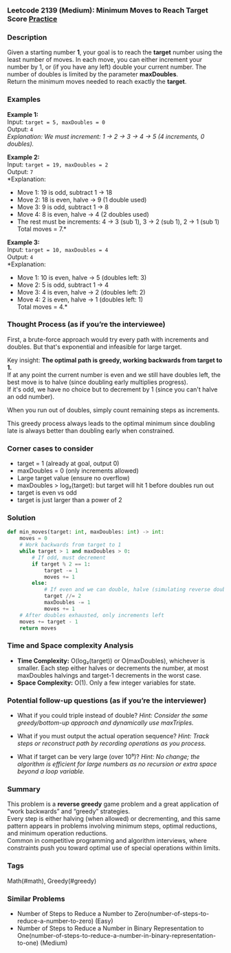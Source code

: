 ### Leetcode 2139 (Medium): Minimum Moves to Reach Target Score [Practice](https://leetcode.com/problems/minimum-moves-to-reach-target-score)

### Description  
Given a starting number **1**, your goal is to reach the **target** number using the least number of moves. In each move, you can either increment your number by 1, or (if you have any left) double your current number. The number of doubles is limited by the parameter **maxDoubles**.  
Return the minimum moves needed to reach exactly the **target**.

### Examples  

**Example 1:**  
Input: `target = 5, maxDoubles = 0`  
Output: `4`  
*Explanation: We must increment: 1 → 2 → 3 → 4 → 5 (4 increments, 0 doubles).*

**Example 2:**  
Input: `target = 19, maxDoubles = 2`  
Output: `7`  
*Explanation:  
- Move 1: 19 is odd, subtract 1 → 18  
- Move 2: 18 is even, halve → 9 (1 double used)  
- Move 3: 9 is odd, subtract 1 → 8  
- Move 4: 8 is even, halve → 4 (2 doubles used)  
- The rest must be increments: 4 → 3 (sub 1), 3 → 2 (sub 1), 2 → 1 (sub 1)  
Total moves = 7.*

**Example 3:**  
Input: `target = 10, maxDoubles = 4`  
Output: `4`  
*Explanation:  
- Move 1: 10 is even, halve → 5 (doubles left: 3)  
- Move 2: 5 is odd, subtract 1 → 4  
- Move 3: 4 is even, halve → 2 (doubles left: 2)  
- Move 4: 2 is even, halve → 1 (doubles left: 1)  
Total moves = 4.*

### Thought Process (as if you’re the interviewee)  
First, a brute-force approach would try every path with increments and doubles. But that's exponential and infeasible for large target.

Key insight: **The optimal path is greedy, working backwards from target to 1.**  
If at any point the current number is even and we still have doubles left, the best move is to halve (since doubling early multiplies progress).  
If it's odd, we have no choice but to decrement by 1 (since you can't halve an odd number).

When you run out of doubles, simply count remaining steps as increments.

This greedy process always leads to the optimal minimum since doubling late is always better than doubling early when constrained.

### Corner cases to consider  
- target = 1 (already at goal, output 0)
- maxDoubles = 0 (only increments allowed)
- Large target value (ensure no overflow)
- maxDoubles > log₂(target): but target will hit 1 before doubles run out
- target is even vs odd
- target is just larger than a power of 2

### Solution

```python
def min_moves(target: int, maxDoubles: int) -> int:
    moves = 0
    # Work backwards from target to 1
    while target > 1 and maxDoubles > 0:
        # If odd, must decrement
        if target % 2 == 1:
            target -= 1
            moves += 1
        else:
            # If even and we can double, halve (simulating reverse double)
            target //= 2
            maxDoubles -= 1
            moves += 1
    # After doubles exhausted, only increments left
    moves += target - 1
    return moves
```

### Time and Space complexity Analysis  

- **Time Complexity:** O(log₂(target)) or O(maxDoubles), whichever is smaller. Each step either halves or decrements the number, at most maxDoubles halvings and target-1 decrements in the worst case.
- **Space Complexity:** O(1). Only a few integer variables for state.

### Potential follow-up questions (as if you’re the interviewer)  

- What if you could triple instead of double?
  *Hint: Consider the same greedy/bottom-up approach and dynamically use maxTriples.*

- What if you must output the actual operation sequence?
  *Hint: Track steps or reconstruct path by recording operations as you process.*

- What if target can be very large (over 10⁹)?
  *Hint: No change; the algorithm is efficient for large numbers as no recursion or extra space beyond a loop variable.*

### Summary
This problem is a **reverse greedy** game problem and a great application of “work backwards” and “greedy” strategies.  
Every step is either halving (when allowed) or decrementing, and this same pattern appears in problems involving minimum steps, optimal reductions, and minimum operation reductions.  
Common in competitive programming and algorithm interviews, where constraints push you toward optimal use of special operations within limits.

### Tags
Math(#math), Greedy(#greedy)

### Similar Problems
- Number of Steps to Reduce a Number to Zero(number-of-steps-to-reduce-a-number-to-zero) (Easy)
- Number of Steps to Reduce a Number in Binary Representation to One(number-of-steps-to-reduce-a-number-in-binary-representation-to-one) (Medium)